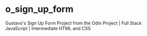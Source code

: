 # o_sign_up_form
Gustavo's Sign Up Form Project from the Odin Project | Full Stack JavaScript | Intermediate HTML and CSS 
